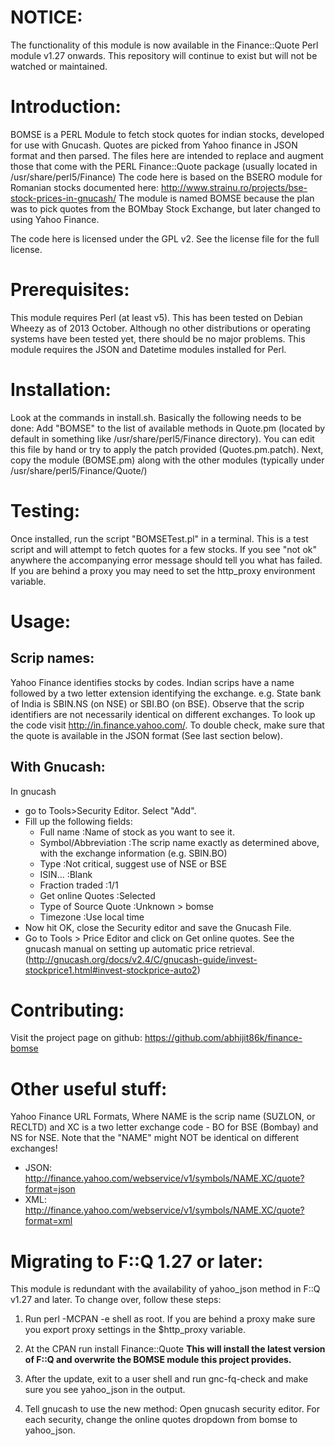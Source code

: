 NOTICE:
=======
The functionality of this module is now available in the Finance::Quote
Perl module v1.27 onwards. This repository will continue to exist
but will not be watched or maintained.

Introduction:
=============
BOMSE is a PERL Module to fetch stock quotes for indian stocks, developed
for use with Gnucash. Quotes are picked from Yahoo finance in JSON format
and then parsed.
The files here are intended to replace and augment those that come with the
PERL Finance::Quote package (usually located in /usr/share/perl5/Finance)
The code here is based on the BSERO module for Romanian stocks documented
here: http://www.strainu.ro/projects/bse-stock-prices-in-gnucash/
The module is named BOMSE because the plan was to pick quotes from the
BOMbay Stock Exchange, but later changed to using Yahoo Finance.

The code here is licensed under the GPL v2. See the license file for the
full license.

Prerequisites:
==============
This module requires Perl (at least v5). This has been tested on Debian Wheezy
as of 2013 October. Although no other distributions or operating systems have
been tested yet, there should be no major problems. 
This module requires the JSON and Datetime modules installed for Perl.

Installation:
=============
Look at the commands in install.sh. Basically the following needs to be done:
Add "BOMSE" to the list of available methods in Quote.pm (located by default
in something like /usr/share/perl5/Finance directory). You can edit this file
by hand or try to apply the patch provided (Quotes.pm.patch). Next, copy the 
module (BOMSE.pm) along with the other modules (typically under
/usr/share/perl5/Finance/Quote/)

Testing:
========
Once installed, run the script "BOMSETest.pl" in a terminal. This is a test
script and will attempt to fetch quotes for a few stocks. If you see 
"not ok" anywhere the accompanying error message should tell you what has
failed. If you are behind a proxy you may need to set the http_proxy
environment variable. 

Usage:
======
Scrip names:
------------
Yahoo Finance identifies stocks by codes. Indian scrips have a name followed
by a two letter extension identifying the exchange.
e.g. State bank of India is SBIN.NS (on NSE) or SBI.BO (on BSE). Observe that
the scrip identifiers are not necessarily identical on different exchanges.
To look up the code visit http://in.finance.yahoo.com/. To double check, make
sure that the quote is available in the JSON format (See last section below).

With Gnucash:
-------------
In gnucash
- go to Tools>Security Editor. Select "Add".
- Fill up the following fields:
	+ Full name		:Name of stock as you want to see it.
	+ Symbol/Abbreviation	:The scrip name exactly as determined above, with the
				 exchange information (e.g. SBIN.BO)
	+ Type			:Not critical, suggest use of NSE or BSE
	+ ISIN...		:Blank
	+ Fraction traded 	:1/1
	+ Get online Quotes	:Selected
	+ Type of Source Quote	:Unknown > bomse
	+ Timezone		:Use local time
- Now hit OK, close the Security editor and save the Gnucash File.
- Go to Tools > Price Editor and click on Get online quotes.
See the gnucash manual on setting up automatic price retrieval.
(http://gnucash.org/docs/v2.4/C/gnucash-guide/invest-stockprice1.html#invest-stockprice-auto2)


Contributing:
=============
Visit the project page on github: https://github.com/abhijit86k/finance-bomse

Other useful stuff:
===================
Yahoo Finance URL Formats, Where NAME is the scrip name (SUZLON, or RECLTD)
and XC is a two letter exchange code - BO for BSE (Bombay) and NS for NSE.
Note that the "NAME" might NOT be identical on different exchanges!
- JSON:	http://finance.yahoo.com/webservice/v1/symbols/NAME.XC/quote?format=json
- XML:	http://finance.yahoo.com/webservice/v1/symbols/NAME.XC/quote?format=xml

Migrating to F::Q 1.27 or later:
================================
This module is redundant with the availability of yahoo_json method in F::Q v1.27 and later.
To change over, follow these steps:
1. Run
	perl -MCPAN -e shell
as root. If you are behind a proxy make sure you export proxy settings in the $http_proxy variable.

2. At the CPAN run
	install Finance::Quote
**This will install the latest version of F::Q and overwrite the BOMSE module this project provides.**
3. After the update, exit to a user shell and run
	gnc-fq-check
and make sure you see yahoo_json in the output.
4. Tell gnucash to use the new method:
Open gnucash security editor. For each security, change the online quotes dropdown from bomse to yahoo_json.

	

